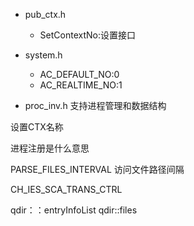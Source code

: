 * pub_ctx.h
  * SetContextNo:设置接口

* system.h
  * AC_DEFAULT_NO:0
  * AC_REALTIME_NO:1

* proc_inv.h
    支持进程管理和数据结构


设置CTX名称


进程注册是什么意思

PARSE_FILES_INTERVAL  访问文件路径间隔


CH_IES_SCA_TRANS_CTRL

qdir：：entryInfoList
qdir::files
